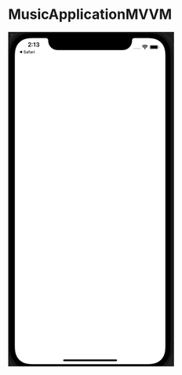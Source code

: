 # MusicApplicationMVVM

![](https://github.com/Mfatihelci/MusicApplicationMVVM/blob/master/Apr-19-2022%2014-16-01.gif)

